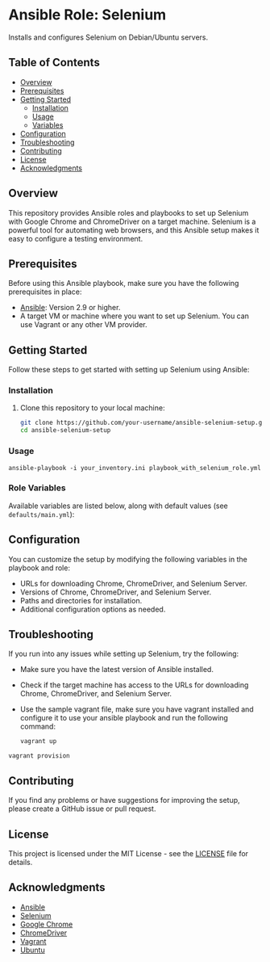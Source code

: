 # Ansible Role: Selenium

Installs and configures Selenium on Debian/Ubuntu servers.

## Table of Contents

- [Overview](#overview)
- [Prerequisites](#prerequisites)
- [Getting Started](#getting-started)
  - [Installation](#installation)
  - [Usage](#usage)
  - [Variables](#variables)
- [Configuration](#configuration)
- [Troubleshooting](#troubleshooting)
- [Contributing](#contributing)
- [License](#license)
- [Acknowledgments](#acknowledgments)

## Overview

This repository provides Ansible roles and playbooks to set up Selenium with Google Chrome and ChromeDriver on a target machine. Selenium is a powerful tool for automating web browsers, and this Ansible setup makes it easy to configure a testing environment.

## Prerequisites

Before using this Ansible playbook, make sure you have the following prerequisites in place:

- [Ansible](https://www.ansible.com/): Version 2.9 or higher.
- A target VM or machine where you want to set up Selenium. You can use Vagrant or any other VM provider.

## Getting Started

Follow these steps to get started with setting up Selenium using Ansible:

### Installation

1. Clone this repository to your local machine:

   ```bash
   git clone https://github.com/your-username/ansible-selenium-setup.git
   cd ansible-selenium-setup

### Usage
```
ansible-playbook -i your_inventory.ini playbook_with_selenium_role.yml
```

### Role Variables

Available variables are listed below, along with default values (see `defaults/main.yml`):

## Configuration

You can customize the setup by modifying the following variables in the playbook and role:

- URLs for downloading Chrome, ChromeDriver, and Selenium Server.
- Versions of Chrome, ChromeDriver, and Selenium Server.
- Paths and directories for installation.
- Additional configuration options as needed.

## Troubleshooting

If you run into any issues while setting up Selenium, try the following:

- Make sure you have the latest version of Ansible installed.
- Check if the target machine has access to the URLs for downloading Chrome, ChromeDriver, and Selenium Server.
- Use the sample vagrant file, make sure you have vagrant installed and configure it to use your ansible playbook and run the following command:

  ```bash
  vagrant up
  ```

```
vagrant provision
```

## Contributing

If you find any problems or have suggestions for improving the setup, please create a GitHub issue or pull request.

## License

This project is licensed under the MIT License - see the [LICENSE](LICENSE) file for details.

## Acknowledgments

- [Ansible](https://www.ansible.com/)
- [Selenium](https://www.selenium.dev/)
- [Google Chrome](https://www.google.com/chrome/)
- [ChromeDriver](https://chromedriver.chromium.org/)
- [Vagrant](https://www.vagrantup.com/)
- [Ubuntu](https://ubuntu.com/)

